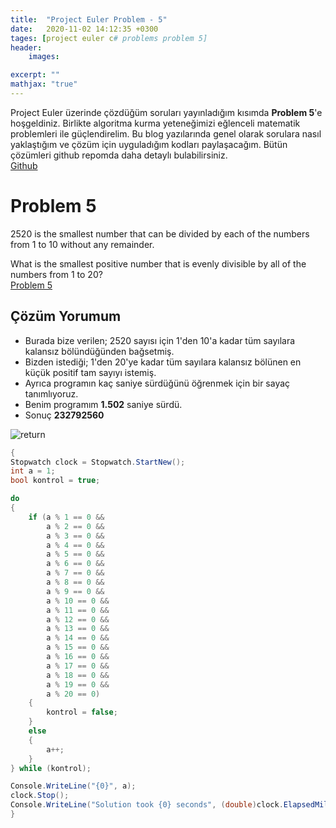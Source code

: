 ```yaml
---
title:  "Project Euler Problem - 5"
date:   2020-11-02 14:12:35 +0300
tages: [project euler c# problems problem 5]
header: 
    images:

excerpt: ""
mathjax: "true"
---
```

Project Euler üzerinde çözdüğüm soruları yayınladığım kısımda **Problem 5**'e hoşgeldiniz. 
Birlikte algoritma kurma yeteneğimizi eğlenceli matematik problemleri ile güçlendirelim. 
Bu blog yazılarında genel olarak sorulara nasıl yaklaştığım ve çözüm için uyguladığım kodları paylaşacağım.
Bütün çözümleri github repomda daha detaylı bulabilirsiniz.
<br>[Github](https://github.com/ibgk883/projecteuler/blob/master/ConsoleApp3/Problem5.cs)

# Problem 5
2520 is the smallest number that can be divided by each of the numbers from 1 to 10 without any remainder.

What is the smallest positive number that is evenly divisible by all of the numbers from 1 to 20?
<br>[Problem 5](https://projecteuler.net/problem=5)

## Çözüm Yorumum
- Burada bize verilen; 2520 sayısı için 1'den 10'a kadar tüm sayılara kalansız bölündüğünden bağsetmiş.
- Bizden istediği; 1'den 20'ye kadar tüm sayılara kalansız bölünen en küçük positif tam sayıyı istemiş.
- Ayrıca programın kaç saniye sürdüğünü öğrenmek için bir sayaç tanımlıyoruz.
- Benim programım **1.502** saniye sürdü.
- Sonuç **232792560**

![return](https://i.imgur.com/LA2jFpj.png)
<br>

```c#
{
Stopwatch clock = Stopwatch.StartNew();
int a = 1;            
bool kontrol = true;

do
{
    if (a % 1 == 0 &&
        a % 2 == 0 &&
        a % 3 == 0 &&
        a % 4 == 0 &&
        a % 5 == 0 &&
        a % 6 == 0 &&
        a % 7 == 0 &&
        a % 8 == 0 &&
        a % 9 == 0 &&
        a % 10 == 0 &&
        a % 11 == 0 &&
        a % 12 == 0 &&
        a % 13 == 0 &&
        a % 14 == 0 &&
        a % 15 == 0 &&
        a % 16 == 0 &&
        a % 17 == 0 &&
        a % 18 == 0 &&
        a % 19 == 0 &&
        a % 20 == 0)
    {
        kontrol = false;
    }
    else
    {
        a++;
    }
} while (kontrol);

Console.WriteLine("{0}", a);
clock.Stop();
Console.WriteLine("Solution took {0} seconds", (double)clock.ElapsedMilliseconds / 1000);
}
```